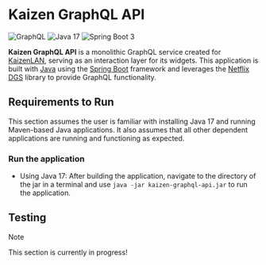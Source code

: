 # Kaizen GraphQL API

![GraphQL](https://img.shields.io/badge/-GraphQL-E10098?style=for-the-badge&logo=graphql&logoColor=white)
![Java 17](https://img.shields.io/badge/java_17-%23ED8B00.svg?style=for-the-badge&logo=openjdk&logoColor=white)
![Spring Boot 3](https://img.shields.io/badge/spring_boot_3-%236DB33F.svg?style=for-the-badge&logo=spring-boot&logoColor=white)

**Kaizen GraphQL API** is a monolithic GraphQL service created for [KaizenLAN](https://github.com/narlock/KaizenLAN), serving as an interaction layer for its widgets. This application is built with [Java](https://www.java.com/) using the [Spring Boot](https://spring.io/projects/spring-boot) framework and leverages the [Netflix DGS](https://netflix.github.io/dgs/) library to provide GraphQL functionality.

## Requirements to Run

This section assumes the user is familiar with installing Java 17 and running Maven-based Java applications. It also assumes that all other dependent applications are running and functioning as expected.

### Run the application
- Using Java 17: After building the application, navigate to the directory of the jar in a terminal and use `java -jar kaizen-graphql-api.jar` to run the application.

## Testing
> [!NOTE]
> This section is currently in progress!